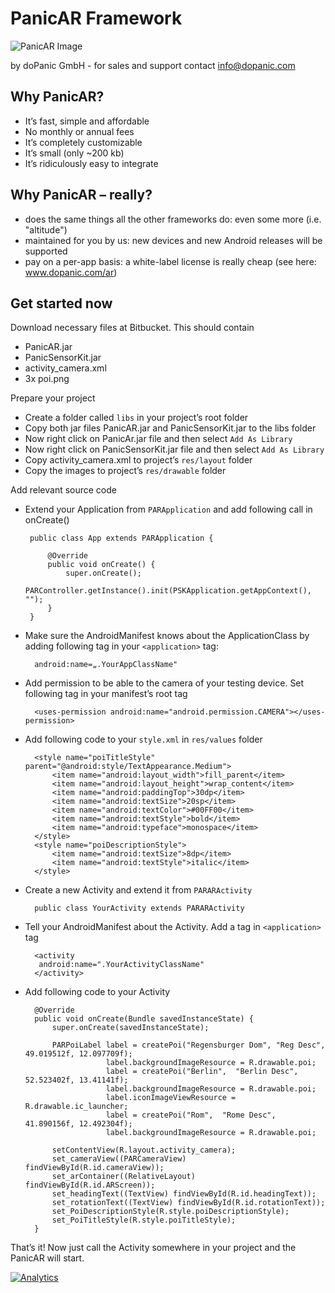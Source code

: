 # PanicAR Framework

![PanicAR Image](https://raw.github.com/doPanic/PanicAR/beta/Screenshots/product.png)

by doPanic GmbH - for sales and support contact info@dopanic.com

## Why PanicAR?

* It’s fast, simple and affordable
* No monthly or annual fees
* It’s completely customizable
* It’s small (only ~200 kb)
* It’s ridiculously easy to integrate

## Why PanicAR – really?

* does the same things all the other frameworks do: even some more (i.e. "altitude")
* maintained for you by us: new devices and new Android releases will be supported
* pay on a per-app basis: a white-label license is really cheap (see here: www.dopanic.com/ar)

## Get started now

Download necessary files at Bitbucket. This should contain

- PanicAR.jar 
- PanicSensorKit.jar
- activity_camera.xml
- 3x poi.png

Prepare your project

- Create a folder called `libs` in your project’s root folder
- Copy both jar files PanicAR.jar and PanicSensorKit.jar to the libs folder
- Now right click on PanicAr.jar file and then select `Add As Library`
- Now right click on PanicSensorKit.jar file and then select `Add As Library`
- Copy activity_camera.xml to project’s `res/layout` folder
- Copy the images to project’s `res/drawable` folder

Add relevant source code

- Extend your Application from `PARApplication` and add following call in onCreate()

       public class App extends PARApplication {

           @Override
           public void onCreate() {
               super.onCreate();
               PARController.getInstance().init(PSKApplication.getAppContext(), ""); 
           }
       }
- Make sure the AndroidManifest knows about the ApplicationClass by adding following tag in your `<application>` tag:
        
        android:name=„.YourAppClassName"
        
- Add permission to be able to the camera of your testing device. Set following tag in your manifest’s root tag

        <uses-permission android:name="android.permission.CAMERA"></uses-permission>
        

- Add following code to your `style.xml` in `res/values` folder

        <style name="poiTitleStyle" parent="@android:style/TextAppearance.Medium">
            <item name="android:layout_width">fill_parent</item>
            <item name="android:layout_height">wrap_content</item>
            <item name="android:paddingTop">30dp</item>
            <item name="android:textSize">20sp</item>
            <item name="android:textColor">#00FF00</item>
            <item name="android:textStyle">bold</item>
            <item name="android:typeface">monospace</item>
        </style>
        <style name="poiDescriptionStyle">
            <item name="android:textSize">8dp</item>
            <item name="android:textStyle">italic</item>
        </style>

- Create a new Activity and extend it from `PARARActivity`

        public class YourActivity extends PARARActivity

- Tell your AndroidManifest about the Activity. Add a tag in `<application>` tag
  
        <activity
         android:name=".YourActivityClassName"
        </activity>
        
- Add following code to your Activity

        @Override
        public void onCreate(Bundle savedInstanceState) {
            super.onCreate(savedInstanceState);

            PARPoiLabel label = createPoi("Regensburger Dom", "Reg Desc", 49.019512f, 12.097709f);
                        label.backgroundImageResource = R.drawable.poi;
                        label = createPoi("Berlin",  "Berlin Desc", 52.523402f, 13.41141f);
                        label.backgroundImageResource = R.drawable.poi;
                        label.iconImageViewResource = R.drawable.ic_launcher;
                        label = createPoi("Rom",  "Rome Desc", 41.890156f, 12.492304f);
                        label.backgroundImageResource = R.drawable.poi;

            setContentView(R.layout.activity_camera);
            set_cameraView((PARCameraView) findViewById(R.id.cameraView));
            set_arContainer((RelativeLayout) findViewById(R.id.ARScreen));
            set_headingText((TextView) findViewById(R.id.headingText));
            set_rotationText((TextView) findViewById(R.id.rotationText));
            set_PoiDescriptionStyle(R.style.poiDescriptionStyle);
            set_PoiTitleStyle(R.style.poiTitleStyle);
        }

 That’s it! Now just call the Activity somewhere in your project and the PanicAR will start.




[![Analytics](https://ga-beacon.appspot.com/UA-47538502-1/panicar/home)](https://github.com/dopanic/panicar)
